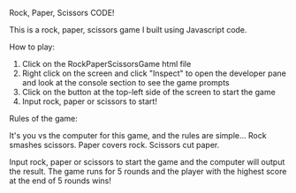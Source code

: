 Rock, Paper, Scissors CODE!

This is a rock, paper, scissors game I built using Javascript code.

How to play:

1. Click on the RockPaperScissorsGame html file
2. Right click on the screen and click "Inspect" to open the developer pane and look at the console section to see the game prompts
3. Click on the button at the top-left side of the screen to start the game
4. Input rock, paper or scissors to start!

Rules of the game:

It's you vs the computer for this game, and the rules are simple...
Rock smashes scissors.
Paper covers rock.
Scissors cut paper.

Input rock, paper or scissors to start the game and the computer will output the result. The game runs for 5 rounds and the player with the highest score at the end of 5 rounds wins!
